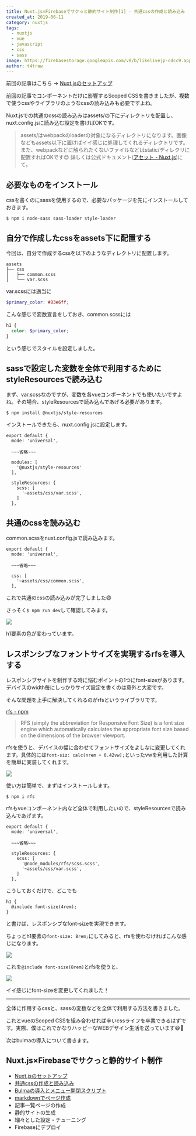 ```yaml
---
title: Nuxt.js×Firebaseでサクっと静的サイト制作[1] - 共通cssの作成と読み込み
created_at: 2019-06-11
category: nuxtjs
tags: 
  - nuxtjs
  - vue
  - javascript
  - css
  - sass
image: https://firebasestorage.googleapis.com/v0/b/likelivejp-cdcc9.appspot.com/o/images%2FhzvTriP1qg1UrQPemVgq40Tu0KqfgGvw.png?alt=media&token=d17fddd1-c20b-4c48-bc20-163225c006ea
author: t4traw
---
```

前回の記事はこちら -> [Nuxt.jsのセットアップ](/posts/2019/06/10/create_static_website_sample-0)

前回の記事でコンポーネントだけに影響するScoped CSSを書きましたが、複数で使うcssやライブラリのようなcssの読み込みも必要ですよね。

Nuxt.jsでの共通のcssの読み込みはassets/の下にディレクトリを配置し、nuxt.config.jsに読み込む設定を書けばOKです。

> assets/はwebpackのloaderの対象になるディレクトリになります。画像などもassets以下に置けばイイ感じに処理してくれるディレクトリです。また、webpackなどに触られたくないファイルなどはstatic/ディレクリに配置すればOKです😊 詳しくは公式ドキュメント([アセット - Nuxt.js](https://ja.nuxtjs.org/guide/assets/))にて。

## 必要なものをインストール

cssを書くのにsassを使用するので、必要なパッケージを先にインストールしておきます。

```
$ npm i node-sass sass-loader style-loader
```

## 自分で作成したcssをassets下に配置する

今回は、自分で作成するcssを以下のようなディレクトリに配置します。

```
assets
├── css
│   ├── common.scss
│   └── var.scss
```

var.scssには適当に

```scss
$primary_color: #83e6ff;
```

こんな感じで変数宣言をしておき、common.scssには

```scss
h1 {
  color: $primary_color;
}
```

という感じでスタイルを設定しました。

## sassで設定した変数を全体で利用するためにstyleResourcesで読み込む

まず、var.scssなのですが、変数を各vueコンポーネントでも使いたいですよね。その場合、styleResourcesで読み込んであげる必要があります。

```
$ npm install @nuxtjs/style-resources
```

インストールできたら、nuxt.config.jsに設定します。

```
export default {
  mode: 'universal',

  ~~~省略~~~

  modules: [
    '@nuxtjs/style-resources'
  ],

  styleResources: {
    scss: [
      '~assets/css/var.scss',
    ]
  },
```

## 共通のcssを読み込む

common.scssをnuxt.config.jsで読み込みます。

```
export default {
  mode: 'universal',

  ~~~省略~~~

  css: [
    '~assets/css/common.scss',
  ],
```

これで共通のcssの読み込みが完了しました😄

さっそく`$ npm run dev`して確認してみます。

![](https://t4traw.s3-ap-northeast-1.amazonaws.com/dropshare/uQaMZgDcnlQSCmtHGEJyK13dxtR4A6ER.png)

h1要素の色が変わっています。

## レスポンシブなフォントサイズを実現するrfsを導入する

レスポンシブサイトを制作する時に悩むポイントの1つにfont-sizeがあります。デバイスのwidth毎にしっかりサイズ設定を書くのは意外と大変です。

そんな問題を上手に解決してくれるのがrfsというライブラリです。

[rfs - npm](https://www.npmjs.com/package/rfs)

> RFS (simply the abbreviation for Responsive Font Size) is a font size engine which automatically calculates the appropriate font size based on the dimensions of the browser viewport.

rfsを使うと、デバイスの幅に合わせてフォントサイズをよしなに変更してくれます。具体的には`font-siz: calc(nrem + 0.42vw);`といったvwを利用した計算を簡単に実装してくれます。

![](https://raw.githubusercontent.com/twbs/rfs/master/.github/rfs-rescale.gif)

使い方は簡単で、まずはインストールします。

```
$ npm i rfs
```

rfsもvueコンポーネント内など全体で利用したいので、styleResourcesで読み込んであげます。

```
export default {
  mode: 'universal',

  ~~~省略~~~

  styleResources: {
    scss: [
      '@node_modules/rfs/scss.scss',
      '~assets/css/var.scss',
    ]
  },
```

こうしておくだけで、どこでも

```
h1 {
  @include font-size(4rem);
}
```

と書けば、レスポンシブなfont-sizeを実現できます。

ちょっとh1要素の`font-size: 8rem;`にしてみると、rfsを使わなければこんな感じになります。

![](https://t4traw.s3-ap-northeast-1.amazonaws.com/dropshare/MnP5UYX9EMssVK3kcfSxG9vRneRpVrQC.png)

これを`@include font-size(8rem)`とrfsを使うと、

![](https://t4traw.s3-ap-northeast-1.amazonaws.com/dropshare/yIZK8xVZWOcQS79cW6MhoWqeIIGHLeCO.png)

イイ感じにfont-sizeを変更してくれました！

---

全体に作用するcssと、sassの変数などを全体で利用する方法を書きました。

これとvueのScoped CSSを組み合わせれば辛いcssライフを卒業できるはずです。実際、僕はこれでかなりハッピーなWEBデザイン生活を送っています😆🎉

次はbulmaの導入について書きます。

## Nuxt.js×Firebaseでサクっと静的サイト制作

- [Nuxt.jsのセットアップ](/posts/2019/06/10/create_static_website_sample-0)
- [共通cssの作成と読み込み](/posts/2019/06/11/create_static_website_sample-1)
- [Bulmaの導入とメニュー開閉スクリプト](/posts/2019/06/12/create_static_website_sample-2)
- [markdownでページ作成](/posts/2019/11/13/create_static_website_sample-3)
- 記事一覧ページの作成
- 静的サイトの生成
- 細々とした設定・チューニング
- Firebaseにデプロイ
